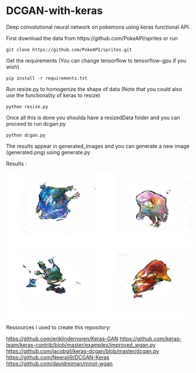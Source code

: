 # DCGAN-with-keras

<p> Deep convolutional neural network on pokemons using keras functional API.</p>



<p>First download the data from https://github.com/PokeAPI/sprites or run</p>

```
git clone https://github.com/PokeAPI/sprites.git
```

<p>Get the requirements (You can change tensorflow to tensorflow-gpu if you wish)</p>

```
pip install -r requirements.txt
```

<p> Run resize.py to homogenize the shape of data (Note that you could also use the functionality of keras to resize) </p>

```
python resize.py
```

<p>Once all this is done you shoulda have a resizedData folder and you can proceed to run dcgan.py</p>

```
python dcgan.py
```

<p> The results appear in generated_images and you can generate a new image (generated.png) using generate.py </p>

<p> Results : </p>
<img src="https://raw.githubusercontent.com/Kwirtz/DCGAN-with-keras/master/generated_images/generatedSamples_epoch176.png" width="800" height="400" />

<p> Ressources i used to create this repository: </p>

https://github.com/eriklindernoren/Keras-GAN
https://github.com/keras-team/keras-contrib/blob/master/examples/improved_wgan.py
https://github.com/jacobgil/keras-dcgan/blob/master/dcgan.py
https://github.com/Neerajj9/DCGAN-Keras
https://github.com/davidreiman/mnist-wgan

